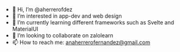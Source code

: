 - 👋 Hi, I’m @aherrerofdez
- 👀 I’m interested in app-dev and web design
- 🌱 I’m currently learning different frameworks such as Svelte and MaterialUI
- 💞️ I’m looking to collaborate on zalolearn
- 📫 How to reach me: anaherrerofernandez@gmail.com
